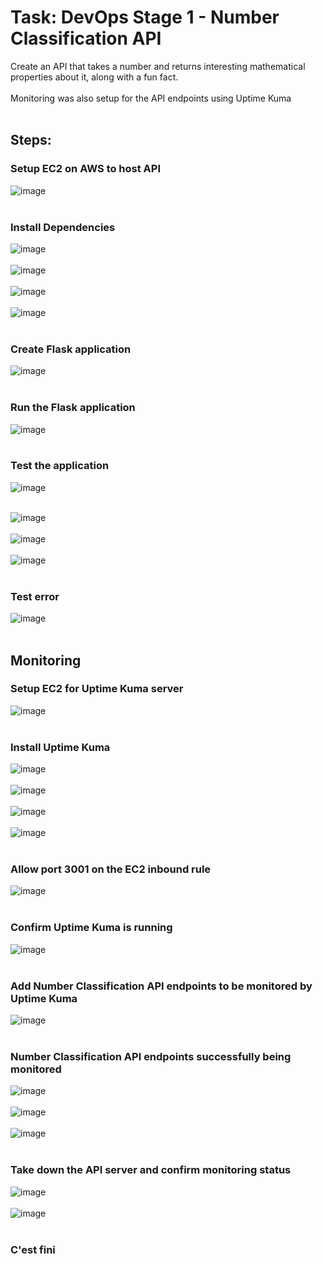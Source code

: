 # Task: DevOps Stage 1 - Number Classification API
Create an API that takes a number and returns interesting mathematical properties about it, along with a fun fact. <br> <br>
Monitoring was also setup for the API endpoints using Uptime Kuma <br> <br>

## Steps: 
### Setup EC2 on AWS to host API
![image](https://github.com/user-attachments/assets/696dbad2-498f-4c69-a1f9-dd203f0c302c) <br> <br>

### Install Dependencies
![image](https://github.com/user-attachments/assets/cbf52763-ad8f-41b9-9ab4-0535409c0436) <br> <br>
![image](https://github.com/user-attachments/assets/40a61e93-0a6f-43dc-890f-424f12489073) <br> <br>
![image](https://github.com/user-attachments/assets/97acae0d-0929-49f9-a121-8c8d1d6797c0) <br> <br>
![image](https://github.com/user-attachments/assets/88c3d8f7-ba3f-44df-8e61-24ca65d9fecc) <br> <br>




### Create Flask application 
![image](https://github.com/user-attachments/assets/c1e33fff-7c7d-40d2-84a2-71be7854c68b) <br> <br>

### Run the Flask application
![image](https://github.com/user-attachments/assets/dfffc828-7e10-4db3-8d15-b42e4fec48e3) <br> <br>

### Test the application 
![image](https://github.com/user-attachments/assets/52562aa5-2ed5-4399-9822-975e0a4984f8) <br> <br>

![image](https://github.com/user-attachments/assets/f505ee60-88ac-4d55-ab12-779fc18a0e7a) <br> <br>
![image](https://github.com/user-attachments/assets/c6d7f2be-f99c-473f-b026-6829ba1d8c82) <br> <br>
![image](https://github.com/user-attachments/assets/4612ad8b-ef53-4e0f-b7ea-a801919b5de2) <br> <br>

### Test error 
![image](https://github.com/user-attachments/assets/50375e46-0ff7-4232-9a11-f2ddf7ad36f3) <br> <br>

## Monitoring

### Setup EC2 for Uptime Kuma server
![image](https://github.com/user-attachments/assets/c4b80f91-d1e1-4f43-bbc2-c2e78f373b2c) <br> <br>

### Install Uptime Kuma
![image](https://github.com/user-attachments/assets/fb493adf-c17c-4a56-92ae-7a56ca66ba07) <br> <br>
![image](https://github.com/user-attachments/assets/870e11c4-89a5-4707-b10d-cff6cfd0322d) <br> <br>
![image](https://github.com/user-attachments/assets/635e95e6-6990-469d-ac3f-a2318cdb8b76) <br> <br>
![image](https://github.com/user-attachments/assets/53bac675-aff8-4175-9956-3907833ca09e) <br> <br>

### Allow port 3001 on the EC2 inbound rule 
![image](https://github.com/user-attachments/assets/0b54261c-792b-479c-abd9-33eefc21b82e) <br> <br> 

### Confirm Uptime Kuma is running
![image](https://github.com/user-attachments/assets/2aaa5f13-afda-40b8-9fb7-c6af2c95eea7) <br> <br>

### Add Number Classification API endpoints to be monitored by Uptime Kuma
![image](https://github.com/user-attachments/assets/a29e6343-9c11-4d5f-9c22-6c9ed62a2d86) <br> <br>


### Number Classification API endpoints successfully being monitored
![image](https://github.com/user-attachments/assets/2f50a7ed-467d-4d20-ada6-bd9a38ff91fb) <br> <br>
![image](https://github.com/user-attachments/assets/ef9cf9f7-ba25-4efb-9886-fe5376589fe5) <br> <br>
![image](https://github.com/user-attachments/assets/1f84b2df-5e5d-4462-a4bb-88d6a685253b) <br> <br>

### Take down the API server and confirm monitoring status
![image](https://github.com/user-attachments/assets/8c9041d9-3077-4bcb-8616-65e404a54645) <br> <br>
![image](https://github.com/user-attachments/assets/c0eda91d-e01d-401d-ac23-bf21651bc37c) <br> <br>

### C'est fini

















